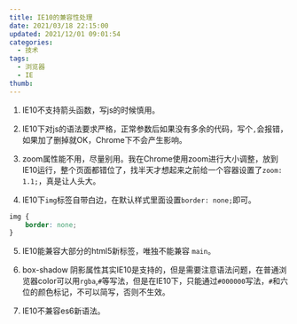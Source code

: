 ```yaml
---
title: IE10的兼容性处理
date: 2021/03/18 22:15:00
updated: 2021/12/01 09:01:54
categories: 
  - 技术
tags: 
  - 浏览器
  - IE
thumb: 
---
```


<!-- more -->


1. IE10不支持箭头函数，写js的时候慎用。

2. IE10下对js的语法要求严格，正常参数后如果没有多余的代码，写个`,`会报错，如果加了删掉就OK，Chrome下不会产生影响。

3. zoom属性能不用，尽量别用。我在Chrome使用zoom进行大小调整，放到IE10运行，整个页面都错位了，找半天才想起来之前给一个容器设置了`zoom: 1.1;`，真是让人头大。

4. IE10下`img`标签自带白边，在默认样式里面设置`border: none;`即可。

```css
img {
    border: none;
}
```

5. IE10能兼容大部分的html5新标签，唯独不能兼容 `main`。

6. box-shadow 阴影属性其实IE10是支持的，但是需要注意语法问题，在普通浏览器color可以用`rgba`,`#`等写法，但是在IE10下，只能通过`#000000`写法，`#`和六位的颜色标记，不可以简写，否则不生效。

7. IE10不兼容es6新语法。